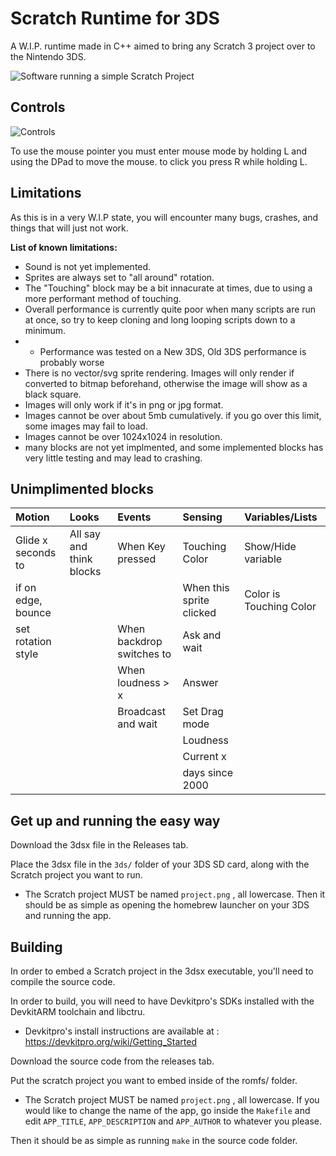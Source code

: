 
# Scratch Runtime for 3DS

A W.I.P. runtime made in C++ aimed to bring any Scratch 3 project over to the Nintendo 3DS.


![Software running a simple Scratch Project](https://github.com/NateXS/Scratch-3DS/main/scratchcats3ds.gif)

## Controls


![Controls](https://github.com/NateXS/Scratch-3DS/main/scratch%203ds%20controls.png)

To use the mouse pointer you must enter mouse mode by holding L and using the DPad to move the mouse. to click you press R while holding L.

## Limitations

As this is in a very W.I.P state, you will encounter many bugs, crashes, and things that will just not work. 

**List of known limitations:**
- Sound is not yet implemented.
- Sprites are always set to "all around" rotation.
- The "Touching" block may be a bit innacurate at times, due to using a more performant method of touching.
- Overall performance is currently quite poor when many scripts are run at once, so try to keep cloning and long looping scripts down to a minimum.
- - Performance was tested on a New 3DS, Old 3DS performance is probably worse
- There is no vector/svg sprite rendering. Images will only render if converted to bitmap beforehand, otherwise the image will show as a black square.
- Images will only work if it's in png or jpg format.
- Images cannot be over about 5mb cumulatively. if you go over this limit, some images may fail to load.
- Images cannot be over 1024x1024 in resolution.
- many blocks are not yet implmented, and some implemented blocks has very little testing and may lead to crashing.


## Unimplimented blocks
| Motion | Looks | Events | Sensing | Variables/Lists |
| :----- | :---- | :----- | :------ |:--------------- |
|Glide x seconds to|All say and think blocks|When Key pressed|Touching Color|Show/Hide variable|
|if on edge, bounce||        |When this sprite clicked|Color is Touching Color|Show/Hide List|
|set rotation style|       |When backdrop switches to|Ask and wait|
|        |       |When loudness > x|Answer|
|        |       |Broadcast and wait|Set Drag mode|
|        |       |        |Loudness|
|        |       |        |Current x|
|        |       |        |days since 2000|




## Get up and running the easy way

Download the 3dsx file in the Releases tab.

Place the 3dsx file in the `3ds/` folder of your 3DS SD card, along with the Scratch project you want to run.
- The Scratch project MUST be named `project.png` , all lowercase.
Then it should be as simple as opening the homebrew launcher on your 3DS and running the app.


## Building

In order to embed a Scratch project in the 3dsx executable, you'll need to compile the source code.

In order to build, you will need to have Devkitpro's SDKs installed with the DevkitARM toolchain and libctru.

- Devkitpro's install instructions are available at : https://devkitpro.org/wiki/Getting_Started

Download the source code from the releases tab.

Put the scratch project you want to embed inside of the romfs/ folder.
- The Scratch project MUST be named `project.png` , all lowercase.
If you would like to  change the name of the app, go inside the `Makefile` and edit
`APP_TITLE`, `APP_DESCRIPTION` and `APP_AUTHOR` to whatever you please.

Then it should be as simple as running `make` in the source code folder.
    
